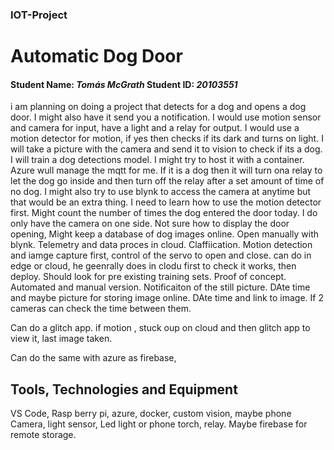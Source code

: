 ### IOT-Project

# Automatic Dog Door
#### Student Name: *Tomás McGrath*   Student ID: *20103551*

i am planning on doing a project that detects for a dog and opens a dog door. I might also have it send you a notification. I would use motion sensor and camera for input, have a light and a relay for output. I would use a motion detector for motion, if yes then checks if its dark and turns on light. I will take a picture with the camera and send it to vision to check if its a dog. I will train a dog detections model. I might try to host it with a container. Azure wull manage the mqtt for me. If it is a dog then it will turn ona relay to let the dog go inside and then turn off the relay after a set amount of time of no dog. I might also try to use blynk to access the camera at anytime but that would be an extra thing. I need to learn how to use the motion detector first. Might count the number of times the dog entered the door today. I do only have the camera on one side. Not sure how to display the door opening, Might keep a database of dog images online. Open manually with blynk. Telemetry and data proces in cloud. Claffiication. Motion detection and iamge capture first, control of the servo to open and close. can do in edge or cloud, he geenrally does in clodu first to check it works, then deploy. Should look for pre existing training sets.
Proof of concept. Automated and manual version. Notificaiton of the still picture. DAte time and maybe picture for storing image online. DAte time and link to image. If 2 cameras can check the time between them.

Can do a glitch app.
if motion , stuck oup on cloud and then glitch app to view it, last image taken.

Can do the same with azure as firebase,


## Tools, Technologies and Equipment

VS Code, Rasp berry pi, azure, docker, custom vision, maybe phone
Camera, light sensor, Led light or phone torch, relay.
Maybe firebase for remote storage. 


